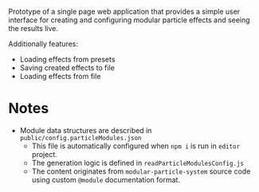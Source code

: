 Prototype of a single page web application that provides a simple user interface for creating and configuring modular particle effects and seeing the results live.

Additionally features:

- Loading effects from presets
- Saving created effects to file
- Loading effects from file

# Notes

- Module data structures are described in `public/config.particleModules.json`
  - This file is automatically configured when `npm i` is run in `editor` project.
  - The generation logic is defined in `readParticleModulesConfig.js`
  - The content originates from `modular-particle-system` source code using custom `@module` documentation format.
